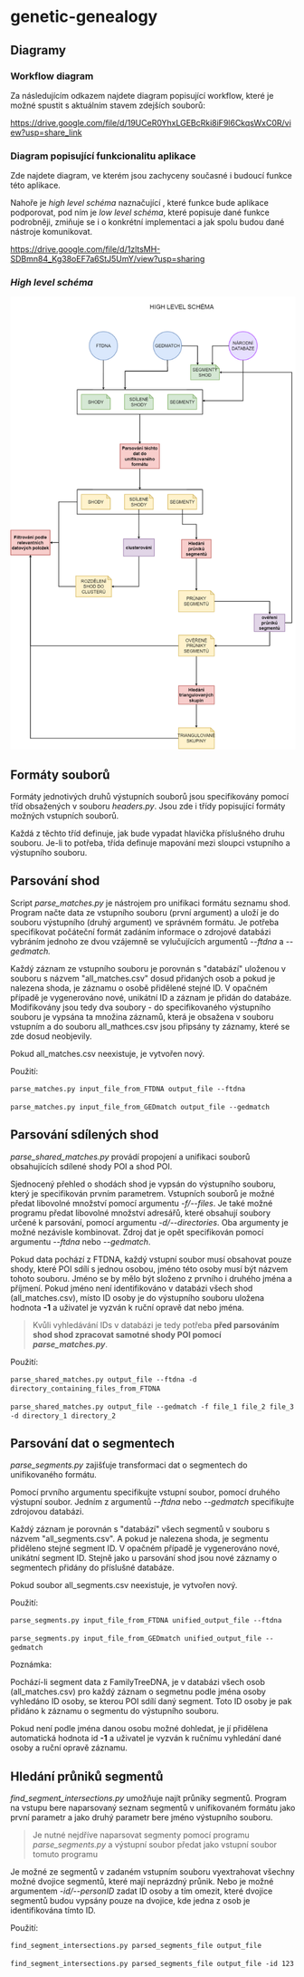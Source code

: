 # genetic-genealogy

## Diagramy

### Workflow diagram
Za následujícím odkazem najdete diagram 
popisující workflow, které je možné spustit s 
aktuálním stavem zdejších souborů:

https://drive.google.com/file/d/19UCeR0YhxLGEBcRki8iF9l6CkqsWxC0R/view?usp=share_link 

### Diagram popisující funkcionalitu aplikace
Zde najdete diagram, ve kterém jsou zachyceny současné i budoucí funkce 
této aplikace. 

Nahoře je _high level schéma_ naznačující , které funkce bude aplikace podporovat, pod ním
je _low level schéma_, které popisuje dané funkce podrobněji, zmiňuje se i o konkrétní implementaci 
a jak spolu budou dané nástroje komunikovat.

https://drive.google.com/file/d/1zltsMH-SDBmn84_Kg38oEF7a6StJ5UmY/view?usp=sharing

### _High level schéma_
![high level scheme](high_level_scheme.png)

## Formáty souborů
Formáty jednotivých druhů výstupních souborů jsou specifikovány
pomocí tříd obsažených v souboru *headers.py*.
Jsou zde i třídy popisující formáty možných vstupních souborů.

Každá z těchto tříd definuje, jak bude vypadat hlavička příslušného druhu souboru.
Je-li to potřeba, třída definuje mapování mezi sloupci vstupního a výstupního souboru.

## Parsování shod
Script *parse_matches.py* je nástrojem pro unifikaci formátu seznamu shod.
Program načte data ze vstupního souboru (první argument) a uloží je do
souboru výstupního (druhý argument) ve správném formátu.
Je potřeba specifikovat počáteční formát zadáním informace
o zdrojové databázi vybráním jednoho ze dvou vzájemně se vylučujících argumentů
*--ftdna* a *--gedmatch.*

Každý záznam ze vstupního souboru je porovnán s "databází" uloženou v souboru
s názvem "all_matches.csv" dosud přidaných osob
a pokud je nalezena shoda, je záznamu o osobě přidělené stejné ID.
V opačném případě je vygenerováno nové, unikátní ID a záznam je přidán do databáze.
Modifikovány jsou tedy dva soubory - do specifikovaného výstupního souboru 
je vypsána ta množina záznamů, která je obsažena v souboru vstupním a do souboru
all_mathces.csv jsou připsány ty záznamy, které se zde dosud neobjevily.

Pokud all_matches.csv neexistuje, je vytvořen nový. 

Použití:

    parse_matches.py input_file_from_FTDNA output_file --ftdna

    parse_matches.py input_file_from_GEDmatch output_file --gedmatch

## Parsování sdílených shod
*parse_shared_matches.py* provádí propojení a unifikaci souborů obsahujících
sdílené shody POI a shod POI.

Sjednocený přehled o shodách shod je vypsán do výstupního souboru, 
který je specifikován prvním parametrem.
Vstupních souborů je možné předat libovolné množství pomocí argumentu *-f/--files*.
Je také možné programu předat libovolné množství adresářů, které obsahují soubory určené k parsování,
pomocí argumentu *-d/--directories*.
Oba argumenty je možné nezávisle kombinovat.
Zdroj dat je opět specifikován pomocí argumentu *--ftdna* nebo *--gedmatch*.

Pokud data pochází z FTDNA, každý vstupní soubor musí obsahovat pouze shody,
které POI sdílí s jednou osobou,
jméno této osoby musí být názvem tohoto souboru.
Jméno se by mělo být složeno z prvního i druhého jména a příjmení.
Pokud jméno není identifikováno v databázi všech shod (all_matches.csv),
místo ID osoby je do výstupního souboru uložena hodnota **-1** a uživatel
je vyzván k ruční opravě dat nebo jména.

> Kvůli vyhledávání IDs v databázi je tedy potřeba **před parsováním
> shod shod zpracovat samotné shody POI
pomocí *parse_matches.py***.

Použití:

    parse_shared_matches.py output_file --ftdna -d directory_containing_files_from_FTDNA

    parse_shared_matches.py output_file --gedmatch -f file_1 file_2 file_3 -d directory_1 directory_2

## Parsování dat o segmentech
*parse_segments.py* zajišťuje transformaci dat o segmentech do unifikovaného formátu.

Pomocí prvního argumentu specifikujte vstupní soubor, pomocí druhého výstupní soubor.
Jedním z argumentů *--ftdna* nebo *--gedmatch* specifikujte zdrojovou databázi.

Každý záznam je porovnán s "databází" všech segmentů v souboru s názvem 
"all_segments.csv". A pokud je nalezena shoda, je segmentu přiděleno stejné segment
ID. V opačném případě je vygenerováno nové, unikátní segment ID.
Stejně jako u parsování shod jsou nové záznamy o segmentech přidány do příslušné databáze.

Pokud soubor all_segments.csv neexistuje, je vytvořen nový.

Použití:

    parse_segments.py input_file_from_FTDNA unified_output_file --ftdna

    parse_segments.py input_file_from_GEDmatch unified_output_file --gedmatch

Poznámka:

Pochází-li segment data z FamilyTreeDNA, je  v databázi všech osob (all_matches.csv)
pro každý záznam o segmetnu podle jména
osoby vyhledáno ID osoby, se kterou POI sdílí daný segment.
Toto ID osoby je pak přidáno k záznamu o segmentu do výstupního souboru.

Pokud není podle jména danou osobu možné dohledat, je jí přidělena automatická hodnota id
**-1** a uživatel je vyzván k ručnímu vyhledání dané osoby a ruční opravě záznamu.

## Hledání průniků segmentů
*find_segment_intersections.py* umožňuje najít průniky segmentů.
Program na vstupu bere naparsovaný seznam segmentů v unifikovaném formátu
jako první parametr a jako druhý parametr bere jméno výstupního souboru.

>Je nutné nejdříve naparsovat segmenty pomocí programu *parse_segments.py*
> a výstupní soubor předat jako vstupní soubor tomuto programu

Je možné ze segmentů v zadaném vstupním souboru vyextrahovat všechny možné 
dvojice segmentů, které mají neprázdný průnik.
Nebo je možné argumentem *-id/--personID* zadat ID osoby a tím omezit,
které dvojice segmentů budou vypsány pouze na dvojice, kde jedna z osob je
identifikována tímto ID.

Použití:

    find_segment_intersections.py parsed_segments_file output_file

    find_segment_intersections.py parsed_segments_file output_file -id 123

